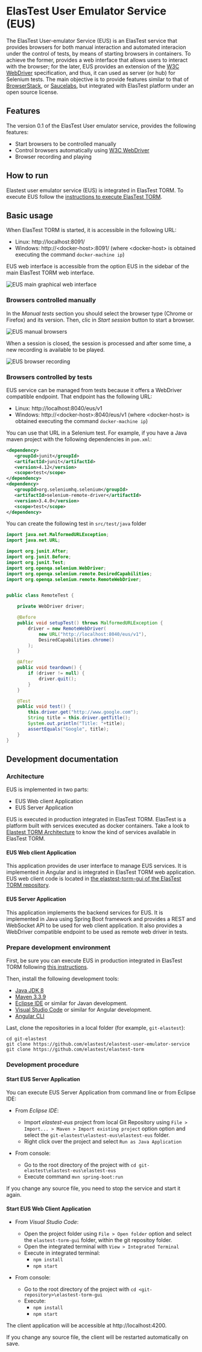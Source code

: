 # ElasTest User Emulator Service (EUS)

The ElasTest User-emulator Service (EUS) is an ElasTest service that provides browsers for both manual interaction and automated interacion under the control of tests, by means of starting browsers in containers. To achieve the former, provides a web interface that allows users to interact with the browser; for the later, EUS provides an extension of the [W3C WebDriver](https://www.w3.org/TR/webdriver/) specification, and thus, it can used as server (or hub) for Selenium tests. The main objective is to provide features similar to that of [BrowserStack](https://www.browserstack.com/), or [Saucelabs](https://saucelabs.com/), but integrated with ElasTest platform under an open source license.

## Features
The version 0.1 of the ElasTest User emulator service, provides the following features:

- Start browsers to be controlled manually
- Control browsers automatically using  [W3C WebDriver](https://www.w3.org/TR/webdriver/)
- Browser recording and playing

## How to run

Elastest user emulator service (EUS) is integrated in ElasTest TORM. To execute EUS follow the [instructions to execute ElasTest TORM](https://github.com/elastest/elastest-torm/blob/master/docs/index.md).

## Basic usage

When ElasTest TORM is started, it is accessible in the following URL:
- Linux: http://localhost:8091/ 
- Windows: http://\<docker-host>:8091/ (where \<docker-host> is obtained executing the command `docker-machine ip`) 

EUS web interface is accessible from the option EUS in the sidebar of the main ElasTest TORM web interface.

![EUS main graphical web interface](imgs/main-gui.png)</p>

### Browsers controlled manually

In the *Manual tests* section you should select the browser type (Chrome or Firefox) and its version. Then, clic in *Start session* button to start a browser.

![EUS manual browsers](imgs/manual-browser.png)</p>

When a session is closed, the session is processed and after some time, a new recording is available to be played.

![EUS browser recording](imgs/browser-recording.png)</p>

### Browsers controlled by tests

EUS service can be managed from tests because it offers a WebDriver compatible endpoint. That endpoint has the following URL: 
- Linux: http://localhost:8040/eus/v1 
- Windows: http://\<docker-host>:8040/eus/v1 (where \<docker-host> is obtained executing the command `docker-machine ip`) 

You can use that URL in a Selenium test. For example, if you have a Java maven project with the following dependencies in `pom.xml`:

```xml
<dependency>
   <groupId>junit</groupId>
   <artifactId>junit</artifactId>
   <version>4.12</version>
   <scope>test</scope>
</dependency>
<dependency>
   <groupId>org.seleniumhq.selenium</groupId>
   <artifactId>selenium-remote-driver</artifactId>
   <version>3.4.0</version>
   <scope>test</scope>
</dependency>
```

You can create the following test in `src/test/java` folder

```java
import java.net.MalformedURLException;
import java.net.URL;

import org.junit.After;
import org.junit.Before;
import org.junit.Test;
import org.openqa.selenium.WebDriver;
import org.openqa.selenium.remote.DesiredCapabilities;
import org.openqa.selenium.remote.RemoteWebDriver;


public class RemoteTest {

    private WebDriver driver;

    @Before
    public void setupTest() throws MalformedURLException {     
        driver = new RemoteWebDriver(
            new URL("http://localhost:8040/eus/v1"),
            DesiredCapabilities.chrome()
        );
    }

    @After
    public void teardown() {
        if (driver != null) {
            driver.quit();
        }
    }

    @Test
    public void test() {
        this.driver.get("http://www.google.com");
        String title = this.driver.getTitle();
        System.out.println("Title: "+title);
        assertEquals("Google", title);
    }
}
```

## Development documentation

### Architecture

EUS is implemented in two parts:
* EUS Web client Application
* EUS Server Application

EUS is executed in production integrated in ElasTest TORM. ElasTest is a platform built with services executed as docker containers. Take a look to [Elastest TORM Architecture](https://github.com/elastest/elastest-torm/blob/master/docs/index.md#arquitecture) to know the kind of services available in ElasTest TORM.

#### EUS Web client Application

This application provides de user interface to manage EUS services. It is implemented in Angular and is integrated in ElasTest TORM web application. EUS web client code is located in [the elastest-torm-gui of the ElasTest TORM repository](https://github.com/elastest/elastest-torm/tree/master/elastest-torm-gui).

#### EUS Server Application

This application implements the backend services for EUS. It is implemented in Java using Spring Boot framework and provides a REST and WebSocket API to be used for web client application. It also provides a WebDriver compatible endpoint to be used as remote web driver in tests. 

### Prepare development environment

First, be sure you can execute EUS in production integrated in ElasTest TORM following [this instructions](https://github.com/elastest/elastest-torm/blob/master/docs/index.md#how-to-run).

Then, install the following development tools:
- [Java JDK 8](http://www.oracle.com/technetwork/java/javase/downloads/jdk8-downloads-2133151.html)
- [Maven 3.3.9](https://maven.apache.org/download.cgi)
- [Eclipse IDE](https://eclipse.org/ide/) or similar for Javan development.
- [Visual Studio Code](https://code.visualstudio.com/) or similar for Angular development.
- [Angular CLI](https://cli.angular.io/) 

Last, clone the repositories in a local folder (for example, `git-elastest`):

```
cd git-elastest
git clone https://github.com/elastest/elastest-user-emulator-service
git clone https://github.com/elastest/elastest-torm
```

### Development procedure

#### Start EUS Server Application

You can execute EUS Server Application from command line or from Eclipse IDE:
* From *Eclipse IDE*: 
  * Import *elastest-eus* project from local Git Repository using `File > Import... > Maven > Import existing project` option option and select the `git-elastest\elastest-eus\elastest-eus` folder.
  * Right click over the project and select `Run as Java Application`

* From console:
    * Go to the root directory of the project with `cd git-elastest\elastest-eus\elastest-eus`
    * Execute command `mvn spring-boot:run`

If you change any source file, you need to stop the service and start it again.

#### Start EUS Web Client Application

* From *Visual Studio Code*:
  * Open the project folder using `File > Open folder` option and select the `elastest-torm-gui` folder, within the git repositoy folder.
  * Open the integrated terminal with `View > Integrated Terminal`
  * Execute in integrated terminal:
    * `npm install`
    * `npm start`

* From console:
  * Go to the root directory of the project with `cd <git-repository>\elastest-torm-gui`
  * Execute:
    * `npm install`
    * `npm start`

The client application will be accessible at http://localhost:4200.

If you change any source file, the client will be restarted automatically on save.

